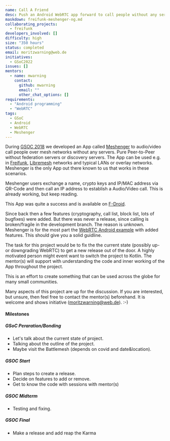 ```yaml
---
name: Call A Friend
desc: Push an Android WebRTC app forward to call people without any servers. 
maskdown: freifunk-meshenger-ng.md
collaborating_projects:
  - freifunk
developers_involved: []
difficulty: high
size: "350 hours"
status: completed
email: moritzwarning@web.de
initiatives:
  - GSoC2022
issues: []
mentors:
  - name: mwarning
    contact:
      github: mwarning
      email: ""
      other_chat_options: []
requirements:
  - "Android programming"
  - "WebRTC"
tags:
  - GSoC
  - Android
  - WebRTC
  - Meshenger
---
```


During [GSOC 2018](https://blog.freifunk.net/2018/08/14/meshenger-p2p-local-network-messenger-final-update/) we developed an App called [Meshenger](https://github.com/meshenger-app/) to audio/video call people over mesh networks without any servers. Pure Peer-to-Peer without federation servers or discovery servers. The App can be used e.g. in [Freifunk](https://freifunk.net/), [Libremesh](https://libremesh.org/) networks and typical LANs or overlay networks. Meshenger is the only App out there known to us that works in these scenarios.

Meshenger users exchange a name, crypto keys and IP/MAC address via QR-Code and then call an IP address to establish a Audio/Video call. This is already working, but keep reading.

This App was quite a success and is available on [F-Droid](https://f-droid.org/en/packages/d.d.meshenger/).

Since back then a few features (cryptography, call list, block list, lots of bugfixes) were added. But there was never a release, since calling is broken/fragile in the development branch. The reason is unknown.
Meshenger is for the most part the [WebRTC Android example](https://chromium.googlesource.com/external/webrtc/+/refs/heads/main/examples/androidapp/) with added features. This should give you a solid guidline.

The task for this project would be to fix the the current state (possibly up- or downgrading WebRTC) to get a new release out of the door. A highly motivated person might event want to switch the project to Kotlin. The mentor(s) will support with understanding the code and inner working of the App throughout the project.

This is an effort to create something that can be used across the globe for many small communities.

Many aspects of this project are up for the discussion. If you are interested, but unsure, then feel free to contact the mentor(s) beforehand. It is welcome and shows initiative (moritzwarning@web.de). :-)

#### Milestones

##### GSoC Peraration/Bonding

* Let's talk about the current state of project.
* Talking about the outline of the project.
* Maybe visit the Battlemesh (depends on covid and date&location).

##### GSOC Start

* Plan steps to create a release.
* Decide on features to add or remove.
* Get to know the code with sessions with mentor(s)

##### GSOC Midterm

* Testing and fixing.

##### GSOC Final

* Make a release and add reap the Karma

